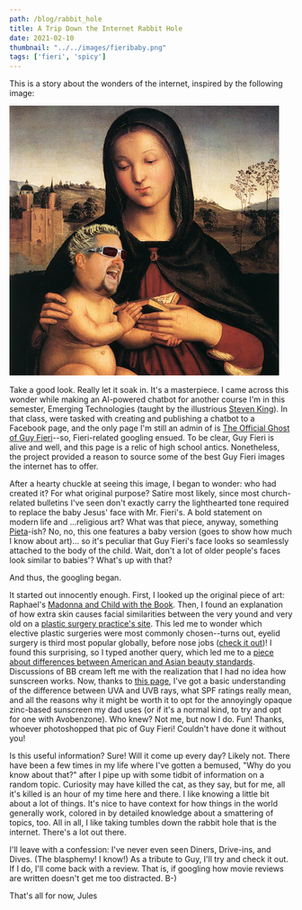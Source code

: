 ```yaml
---
path: /blog/rabbit_hole
title: A Trip Down the Internet Rabbit Hole
date: 2021-02-10
thumbnail: "../../images/fieribaby.png"
tags: ['fieri', 'spicy']
---
```


This is a story about the wonders of the internet, inspired by the following image: 

![Maddona and Child with the Book... except the child is Guy Fieri](../../images/fieribaby.png)

Take a good look.  Really let it soak in.  It's a masterpiece.  I came across this wonder while making an AI-powered chatbot for another course I'm in this semester, Emerging Technologies (taught by the illustrious [Steven King](https://www.linkedin.com/in/steven-king-b93885b/)).  In that class, were tasked with creating and publishing a chatbot to a Facebook page, and the only page I'm still an admin of is [The Official Ghost of Guy Fieri](https://www.facebook.com/theofficialghostofguyfieri)--so, Fieri-related googling ensued.  To be clear, Guy Fieri is alive and well, and this page is a relic of high school antics.  Nonetheless, the project provided a reason to source some of the best Guy Fieri images the internet has to offer.  

After a hearty chuckle at seeing this image, I began to wonder: who had created it? For what original purpose? Satire most likely, since most church-related bulletins I've seen don't exactly carry the lighthearted tone required to replace the baby Jesus' face with Mr. Fieri's.  A bold statement on modern life and ...religious art? What was that piece, anyway, something [Pieta](https://en.wikipedia.org/wiki/Piet%C3%A0_(Michelangelo))-ish? No, no, this one features a baby version (goes to show how much I know about art)... so it's peculiar that Guy Fieri's face looks so seamlessly attached to the body of the child.  Wait, don't a lot of older people's faces look similar to babies'? What's up with that? 

And thus, the googling began.  

It started out innocently enough.  First, I looked up the original piece of art: Raphael's [Madonna and Child with the Book](https://en.wikipedia.org/wiki/Madonna_and_Child_with_the_Book).  Then, I found an explanation of how extra skin causes facial similarities between the very yound and very old on a [plastic surgery practice's site](https://www.mw-fp.com/blog/babies-look-like-little-old-people/#:~:text=The%20primary%20reason%20is%20that,skin%20for%20the%20bone%20underneath.&text=Eventually%2C%20we%20end%20up%20looking,between%20facial%20skin%20and%20bone.).  This led me to wonder which elective plastic surgeries were most commonly chosen--turns out, eyelid surgery is third most popular globally, before nose jobs ([check it out](https://www.plasticsurgery.org/documents/News/Statistics/2019/top-five-cosmetic-plastic-surgery-procedures-2019.pdf))! I found this surprising, so I typed another query, which led me to a [piece about differences between American and Asian beauty standards](https://www.byrdie.com/asian-american-beauty-standards).  Discussions of BB cream left me with the realization that I had no idea how sunscreen works.  Now, thanks to [this page](https://www.colorescience.com/blogs/learn/how-does-sunscreen-work-to-protect-your-skin#:~:text=Chemical%20sunscreens%20contain%20organic%20compounds,against%20one%20or%20the%20other.), I've got a basic understanding of the difference between UVA and UVB rays, what SPF ratings really mean, and all the reasons why it might be worth it to opt for the annoyingly opaque zinc-based sunscreen my dad uses (or if it's a normal kind, to try and opt for one with Avobenzone).  Who knew? Not me, but now I do.  Fun! Thanks, whoever photoshopped that pic of Guy Fieri! Couldn't have done it without you! 

Is this useful information? Sure! Will it come up every day? Likely not. There have been a few times in my life where I've gotten a bemused, "Why do you know about that?" after I pipe up with some tidbit of information on a random topic.  Curiosity may have killed the cat, as they say, but for me, all it's killed is an hour of my time here and there.  I like knowing a little bit about a lot of things.  It's nice to have context for how things in the world generally work, colored in by detailed knowledge about a smattering of topics, too. All in all, I like taking tumbles down the rabbit hole that is the internet. There's a lot out there. 

I'll leave with a confession: I've never even seen Diners, Drive-ins, and Dives.  (The blasphemy! I know!) As a tribute to Guy, I'll try and check it out.  If I do, I'll come back with a review.  That is, if googling how movie reviews are written doesn't get me too distracted.  B-)

That's all for now, 
Jules
